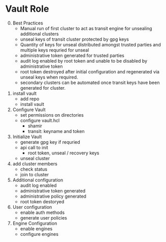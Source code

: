 # Vault Role
0. Best Practices
    * Manual run of first cluster to act as transit engine for unsealing additional clusters
    * unseal keys of transit cluster protected by gpg keys
    * Quantity of keys for unseal distributed amongst trusted parties and multiple keys requried for unseal
    * administrative token generated for trusted parties
    * audit log enabled by root token and unable to be disabled by administrative token
    * root token destroyed after initial configuration and regenerated via unseal keys when required.
    * secondary clusters can be automated once transit keys have been generated for cluster.
1. install vault
    * add repo
    * install vault
2. Configure Vault
    * set permissions on directories
    * configure vault.hcl
        - shamir
        - transit: keyname and token
3. Initialize Vault
    * generate gpg key if requried
    * api call to init
        - root token, unseal / recovery keys
    * unseal cluster
4. add cluster members
    * check status
    * join to cluster
5. Additional configuration
    * audit log enabled
    * administrative token generated
    * administrative policy generated
    * root token destoryed
6. User configuration
    * enable auth methods
    * generate user policies
7. Engine Configuration
    * enable engines
    * configure engines